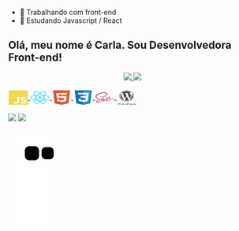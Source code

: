 
- 🔭 Trabalhando com front-end
- 🌱 Estudando Javascript / React 

## Olá, meu nome é Carla. Sou Desenvolvedora Front-end!

<div align="center">
  <a href="https://github.com/CarlaMGaldino">
  <img height="180em" src="https://github-readme-stats.vercel.app/api?username=CarlaMGaldino&show_icons=true&theme=dracula&include_all_commits=true&count_private=true"/>
  <img height="180em" src="https://github-readme-stats.vercel.app/api/top-langs/?username=CarlaMGaldino&layout=compact&langs_count=7&theme=dracula"/>
</div>
  
  
<div style="display: inline_block"><br>
  <img align="center" alt="carla-js" height="30" width="40" src="https://raw.githubusercontent.com/devicons/devicon/master/icons/javascript/javascript-plain.svg">
    <img align="center" alt="carla-React" height="30" width="40" src="https://raw.githubusercontent.com/devicons/devicon/master/icons/react/react-original.svg">
  <img align="center" alt="carla-HTML" height="30" width="40" src="https://raw.githubusercontent.com/devicons/devicon/master/icons/html5/html5-original.svg">
  <img align="center" alt="carla-CSS" height="30" width="40" src="https://raw.githubusercontent.com/devicons/devicon/master/icons/css3/css3-original.svg">
    <img align="center" alt="carla-Sass" height="30" width="40" src="https://raw.githubusercontent.com/devicons/devicon/master/icons/sass/sass-original.svg">
 <img align="center" alt="carla-Wordpress" height="30" width="40" src="https://raw.githubusercontent.com/devicons/devicon/master/icons/wordpress/wordpress-original.svg">
  </div>
  

<div style="display: inline_block"><br>
  <a href = "mailto:carlinhamg20@gmail.com"><img src="https://img.shields.io/badge/-Gmail-%23333?style=for-the-badge&logo=gmail&logoColor=white" target="_blank"></a>
  <a href="https://www.linkedin.com/in/carla-galdino-602976159/" target="_blank"><img src="https://img.shields.io/badge/-LinkedIn-%230077B5?style=for-the-badge&logo=linkedin&logoColor=white" target="_blank"></a> 
 
  ![Snake animation](https://github.com/rafaballerini/rafaballerini/blob/output/github-contribution-grid-snake.svg)
 
</div>

